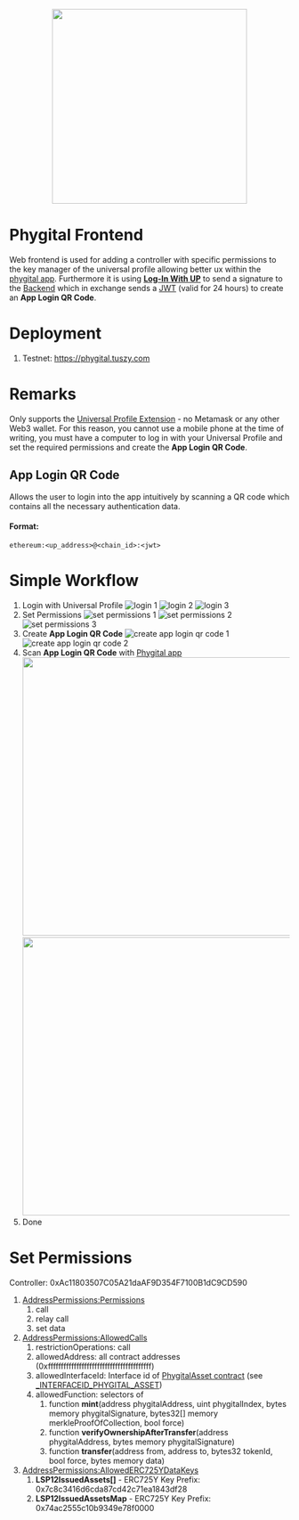 <p align="center">
<img src="screenshots/mockup.png" align="center" height="350px">
</p>

# Phygital Frontend

Web frontend is used for adding a controller with specific permissions to the key manager of the universal profile allowing better ux within the [phygital app](https://github.com/Tuszy/phygital-app). Furthermore it is using [**Log-In With UP**](https://docs.lukso.tech/learn/dapp-developer/siwe/) to send a signature to the [Backend](https://github.com/Tuszy/phygital-backend) which in exchange sends a [JWT](https://jwt.io/) (valid for 24 hours) to create an **App Login QR Code**.

# Deployment
1. Testnet: https://phygital.tuszy.com

# Remarks
Only supports the [Universal Profile Extension](https://docs.lukso.tech/guides/browser-extension/install-browser-extension/) - no Metamask or any other Web3 wallet. For this reason, you cannot use a mobile phone at the time of writing, you must have a computer to log in with your Universal Profile and set the required permissions and create the **App Login QR Code**.

## App Login QR Code
Allows the user to login into the app intuitively by scanning a QR code which contains all the necessary authentication data.
#### Format:
```
ethereum:<up_address>@<chain_id>:<jwt>
```

# Simple Workflow

1. Login with Universal Profile
   ![login 1](screenshots/1.png)
   ![login 2](screenshots/2.png)
   ![login 3](screenshots/3.png)
2. Set Permissions
   ![set permissions 1](screenshots/4.png)
   ![set permissions 2](screenshots/5.png)
   ![set permissions 3](screenshots/6.png)
3. Create **App Login QR Code**
   ![create app login qr code 1](screenshots/8.png)
   ![create app login qr code 2](screenshots/9.png)
4. Scan **App Login QR Code** with [Phygital app](https://github.com/Tuszy/phygital-app)
<br/>    <img src="screenshots/10.png" height="500"> <img src="screenshots/11.png" height="500">
6. Done

# Set Permissions

Controller: 0xAc11803507C05A21daAF9D354F7100B1dC9CD590

1. [AddressPermissions:Permissions](https://github.com/lukso-network/LIPs/blob/main/LSPs/LSP-6-KeyManager.md#addresspermissionspermissionsaddress)
   1. call
   2. relay call
   3. set data
2. [AddressPermissions:AllowedCalls](https://github.com/lukso-network/LIPs/blob/main/LSPs/LSP-6-KeyManager.md#addresspermissionsallowedcallsaddress)
   1. restrictionOperations: call
   2. allowedAddress: all contract addresses (0xffffffffffffffffffffffffffffffffffffffff)
   3. allowedInterfaceId: Interface id of [PhygitalAsset contract](https://github.com/Tuszy/phygital-smart-contract/blob/main/contracts/PhygitalAsset.sol) (see [_INTERFACEID_PHYGITAL_ASSET](https://github.com/Tuszy/phygital-smart-contract/blob/main/contracts/PhygitalAssetConstants.sol))
   4. allowedFunction: selectors of
      1. function **mint**(address phygitalAddress, uint phygitalIndex, bytes memory phygitalSignature, bytes32[] memory merkleProofOfCollection, bool force)
      2. function **verifyOwnershipAfterTransfer**(address phygitalAddress, bytes memory phygitalSignature)
      3. function **transfer**(address from, address to, bytes32 tokenId, bool force, bytes memory data)
3. [AddressPermissions:AllowedERC725YDataKeys](https://github.com/lukso-network/LIPs/blob/main/LSPs/LSP-6-KeyManager.md#addresspermissionsallowederc725ydatakeysaddress)
   1. **LSP12IssuedAssets[]** - ERC725Y Key Prefix: 0x7c8c3416d6cda87cd42c71ea1843df28
   2. **LSP12IssuedAssetsMap** - ERC725Y Key Prefix: 0x74ac2555c10b9349e78f0000 
